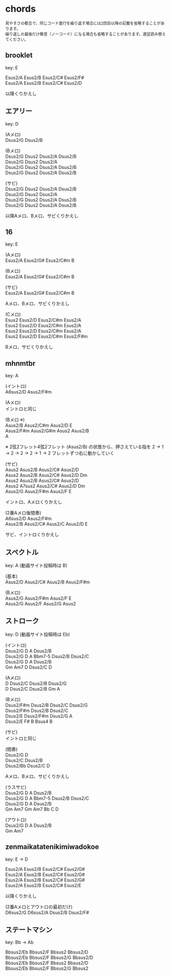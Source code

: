# chords

<span style="font-size: 12px;">見やすさの都合で、同じコード進行を繰り返す場合には2回目以降の記載を省略することがあります。  
繰り返しの最後だけ無音（ノーコード）になる場合も省略することがあります。適宜読み替えてください。</span>

## brooklet

key: E

Esus2/A Esus2/B Esus2/C# Esus2/F#  
Esus2/A Esus2/B Esus2/C# Esus2/D

以降くりかえし

## エアリー

key: D

(Aメロ)  
Dsus2/G Dsus2/B

(Bメロ)  
Dsus2/G Dsus2 Dsus2/A Dsus2/B  
Dsus2/G Dsus2 Dsus2/A  
Dsus2/G Dsus2 Dsus2/A Dsus2/B  
Dsus2/G Dsus2 Dsus2/A Dsus2/B

(サビ)  
Dsus2/G Dsus2 Dsus2/A Dsus2/B  
Dsus2/G Dsus2 Dsus2/A  
Dsus2/G Dsus2 Dsus2/A Dsus2/B  
Dsus2/G Dsus2 Dsus2/A Dsus2/B

以降Aメロ、Bメロ、サビくりかえし

## 16

key: E

(Aメロ)  
Esus2/A Esus2/G# Esus2/C#m B

(Bメロ)  
Esus2/A Esus2/G# Esus2/C#m B

(サビ)  
Esus2/A Esus2/G# Esus2/C#m B

Aメロ、Bメロ、サビくりかえし

(Cメロ)  
Esus2 Esus2/D Esus2/C#m Esus2/A  
Esus2 Esus2/D Esus2/C#m Esus2/A  
Esus2 Esus2/D Esus2/C#m Esus2/A  
Esus2 Esus2/D Esus2/C#m Esus2/F#m

Bメロ、サビくりかえし

## mhnmtbr

key: A

(イントロ)  
A6sus2/D Asus2/F#m

(Aメロ)  
イントロと同じ

(Bメロ ※)  
Asus2/B Asus2/C#m Asus2/D E  
Asus2/F#m Asus2/G#m Asus2 Asus2/B  
A

※ 2弦2フレット4弦2フレット (Asus2/B) の状態から、押さえている指を 2 → 1 → 2 → 2 → 2 → 1 → 2 フレットずつ右に動かしていく

(サビ)  
Asus2 Asus2/B Asus2/C# Asus2/D  
Asus2 Asus2/B Asus2/C# Asus2/D Dm  
Asus2 Asus2/B Asus2/C# Asus2/D  
Asus2 A7sus2 Asus2/C# Asus2/D Dm  
Asus2/G Asus2/F#m Asus2/F E

イントロ、Aメロくりかえし

(2番Aメロ後間奏)  
A6sus2/D Asus2/F#m  
Asus2/B Asus2/C# Asus2/C Asus2/D E

サビ、イントロくりかえし

## スペクトル

key: A (動画サイト投稿時は B)

(基本)  
Asus2/D Asus2/C# Asus2/B Asus2/F#m

(Bメロ)  
Asus2/G Asus2/F#m Asus2/F E  
Asus2/G Asus2/F Asus2/G Asus2

## ストローク

key: D (動画サイト投稿時は Eb)

(イントロ)  
Dsus2/G D A Dsus2/B  
Dsus2/G D A Bbm7-5 Dsus2/B Dsus2/C  
Dsus2/G D A Dsus2/B  
Gm Am7 D Dsus2/C D

(Aメロ)  
D Dsus2/C Dsus2/B Dsus2/G  
D Dsus2/C Dsus2/B Gm A

(Bメロ)  
Dsus2/F#m Dsus2/B Dsus2/C Dsus2/G  
Dsus2/F#m Dsus2/B Dsus2/C  
Dsus2/E Dsus2/F#m Dsus2/G A  
Dsus2/E F# B Bsus4 B

(サビ)  
イントロと同じ

(間奏)  
Dsus2/G D  
Dsus2/C Dsus2/B  
Dsus2/Bb Dsus2/C D

Aメロ、Bメロ、サビくりかえし

(ラスサビ)  
Dsus2/G D A Dsus2/B  
Dsus2/G D A Bbm7-5 Dsus2/B Dsus2/C  
Dsus2/G D A Dsus2/B  
Gm Am7 Gm Am7 Bb C D

(アウトロ)  
Dsus2/G D A Dsus2/B  
Gm Am7

## zenmaikatatenikimiwadokoe

key: E → D

Esus2/A Esus2/B Esus2/C# Esus2/G#  
Esus2/A Esus2/B Esus2/C# Esus2/G#  
Esus2/A Esus2/B Esus2/C# Esus2/G#  
Esus2/A Esus2/B Esus2/C# Esus2/E

以降くりかえし

(2番Aメロとアウトロの最初だけ)  
D6sus2/G D6sus2/A Dsus2/B Dsus2/F#

## ステートマシン

key: Bb → Ab

Bbsus2/Eb Bbsus2/F Bbsus2 Bbsus2/D  
Bbsus2/Eb Bbsus2/F Bbsus2/G Bbsus2/D  
Bbsus2/Eb Bbsus2/F Bbsus2 Bbsus2/D  
Bbsus2/Eb Bbsus2/F Bbsus2/G Bbsus2
